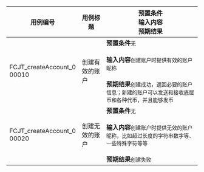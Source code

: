 |用例编号|用例标题|预置条件<br>输入内容<br>预期结果|
|----------------|----------------|----------------|
|<a name="FCJT_createAccount_000010"></a>FCJT_createAccount_0<br>00010|创建有效的账户|**预置条件**`无`<br><br>**输入内容**`创建账户时提供有效的账户昵称`<br><br>**预期结果**`创建成功，返回必要的账户信息；新建的账户可以发送和接收底层币和各种代币，并且能够发币`|
|<a name="FCJT_createAccount_000020"></a>FCJT_createAccount_0<br>00020|创建无效的账户|**预置条件**`无`<br><br>**输入内容**`创建账户时提供无效的账户昵称，比如超过长度的字符串数字等、一些特殊字符等等`<br><br>**预期结果**`创建失败`|
